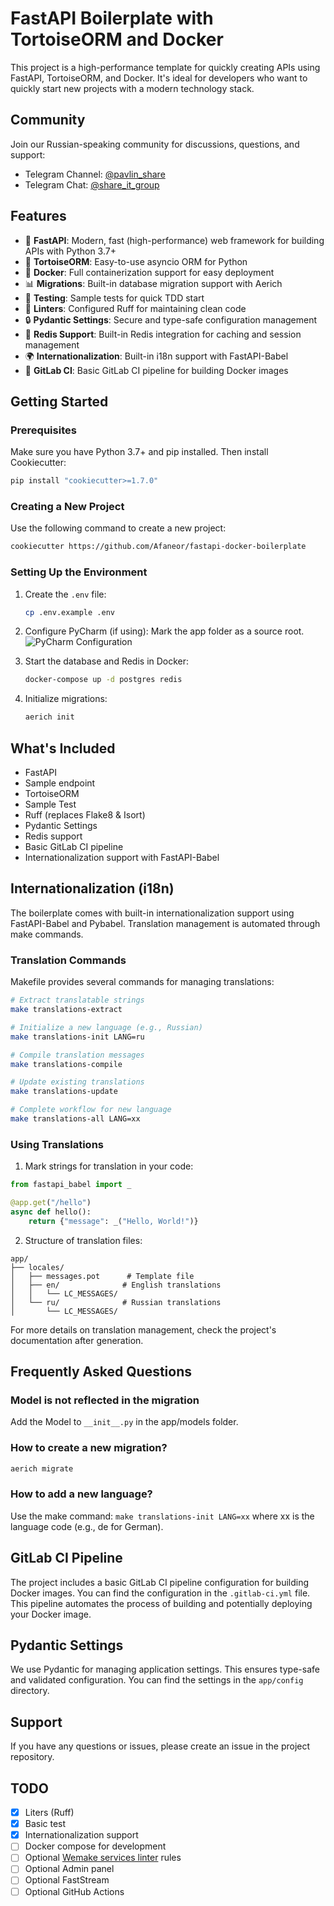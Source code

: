 # FastAPI Boilerplate with TortoiseORM and Docker

This project is a high-performance template for quickly creating APIs using FastAPI, TortoiseORM, and Docker. It's ideal for developers who want to quickly start new projects with a modern technology stack.

## Community

Join our Russian-speaking community for discussions, questions, and support:

- Telegram Channel: [@pavlin_share](https://t.me/pavlin_share)
- Telegram Chat: [@share_it_group](https://t.me/share_it_group)

## Features

- 🚀 **FastAPI**: Modern, fast (high-performance) web framework for building APIs with Python 3.7+
- 🐢 **TortoiseORM**: Easy-to-use asyncio ORM for Python
- 🐳 **Docker**: Full containerization support for easy deployment
- 📊 **Migrations**: Built-in database migration support with Aerich
- 🧪 **Testing**: Sample tests for quick TDD start
- 🧹 **Linters**: Configured Ruff for maintaining clean code
- 🔒 **Pydantic Settings**: Secure and type-safe configuration management
- 🔄 **Redis Support**: Built-in Redis integration for caching and session management
- 🌍 **Internationalization**: Built-in i18n support with FastAPI-Babel
- 🚀 **GitLab CI**: Basic GitLab CI pipeline for building Docker images

## Getting Started

### Prerequisites

Make sure you have Python 3.7+ and pip installed. Then install Cookiecutter:

```bash
pip install "cookiecutter>=1.7.0"
```

### Creating a New Project

Use the following command to create a new project:

```bash
cookiecutter https://github.com/Afaneor/fastapi-docker-boilerplate
```

### Setting Up the Environment

1. Create the `.env` file:
   ```bash
   cp .env.example .env
   ```

2. Configure PyCharm (if using):
   Mark the app folder as a source root.
   ![PyCharm Configuration](img.png)

3. Start the database and Redis in Docker:
   ```bash
   docker-compose up -d postgres redis
   ```

4. Initialize migrations:
   ```bash
   aerich init
   ```

## What's Included

- FastAPI
- Sample endpoint
- TortoiseORM
- Sample Test
- Ruff (replaces Flake8 & Isort)
- Pydantic Settings
- Redis support
- Basic GitLab CI pipeline
- Internationalization support with FastAPI-Babel

## Internationalization (i18n)

The boilerplate comes with built-in internationalization support using FastAPI-Babel and Pybabel. Translation management is automated through make commands.

### Translation Commands

Makefile provides several commands for managing translations:

```bash
# Extract translatable strings
make translations-extract

# Initialize a new language (e.g., Russian)
make translations-init LANG=ru

# Compile translation messages
make translations-compile

# Update existing translations
make translations-update

# Complete workflow for new language
make translations-all LANG=xx
```

### Using Translations

1. Mark strings for translation in your code:
```python
from fastapi_babel import _

@app.get("/hello")
async def hello():
    return {"message": _("Hello, World!")}
```

2. Structure of translation files:
```
app/
├── locales/
│   ├── messages.pot      # Template file
│   ├── en/              # English translations
│   │   └── LC_MESSAGES/
│   └── ru/              # Russian translations
│       └── LC_MESSAGES/
```

For more details on translation management, check the project's documentation after generation.

## Frequently Asked Questions

### Model is not reflected in the migration
Add the Model to `__init__.py` in the app/models folder.

### How to create a new migration?
```bash
aerich migrate
```

### How to add a new language?
Use the make command: `make translations-init LANG=xx` where xx is the language code (e.g., de for German).

## GitLab CI Pipeline

The project includes a basic GitLab CI pipeline configuration for building Docker images. You can find the configuration in the `.gitlab-ci.yml` file. This pipeline automates the process of building and potentially deploying your Docker image.

## Pydantic Settings

We use Pydantic for managing application settings. This ensures type-safe and validated configuration. You can find the settings in the `app/config` directory.

## Support

If you have any questions or issues, please create an issue in the project repository.

## TODO

- [x] Liters (Ruff)
- [x] Basic test
- [x] Internationalization support
- [ ] Docker compose for development
- [ ] Optional [Wemake services linter](https://github.com/wemake-services/wemake-python-styleguide) rules
- [ ] Optional Admin panel
- [ ] Optional FastStream
- [ ] Optional GitHub Actions